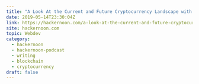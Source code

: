 ```yaml
---
title: "A Look At the Current and Future Cryptocurrency Landscape with Writer, Noam Levenson"
date: 2019-05-14T23:30:04Z
link: https://hackernoon.com/a-look-at-the-current-and-future-cryptocurrency-landscape-with-writer-noam-levenson-cb06d8cf287a?source=rss----3a8144eabfe3---4&utm_medium=RSS&utm_source=hune
site: hackernoon.com
topic: Webdev
category:
  - hackernoon
  - hackernoon-podcast
  - writing
  - blockchain
  - cryptocurrency
draft: false
---
```

